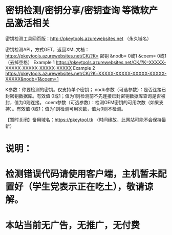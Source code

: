 # 密钥检测/密钥分享/密钥查询 等微软产品激活相关

密钥检测工具网页版：http://pkeytools.azurewebsites.net （永久域名）


密钥检测API，方式GET，返回XML文档：https://pkeytools.azurewebsites.net/CK/?K= 密钥 &nodb= 0或1 &coem= 0或1   （去掉空格）
Example 1 https://pkeytools.azurewebsites.net/CK/?K=XXXXX-XXXXX-XXXXX-XXXXX-XXXXX
Example 2 https://pkeytools.azurewebsites.net/CK/?K=XXXXX-XXXXX-XXXXX-XXXXX-XXXXX&nodb=1&coem=1

K参数：你要检测的密钥。仅支持单个密钥；
nodb参数（可选参数）：是否连接已封密钥数据库。有效值 0或1；值为1则检测前不先连接已封密钥数据库查询是否被封，值为0则连接。
coem参数（可选参数）：检测OEM密钥的可用次数（如果支持）。有效值 0或1；值为1则检测可用次数，值为0则不检测。


【暂时关闭】备用域名：https://pkeytool.tk （时间缘故，此网站可能不会保持最新）

# 说明：
# 检测错误代码请使用客户端，主机暂未配置好（学生党表示正在吃土），敬请谅解。
# 本站当前无广告，无推广，无付费
